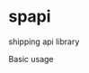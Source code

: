 # spapi
shipping api library


Basic usage

<?php
  require_once('vendor\autoload.php');	
	use yuenkokeith\spapi\APiLoader;
	
	$api = APiLoader::getAPI('HkPost');

?>
